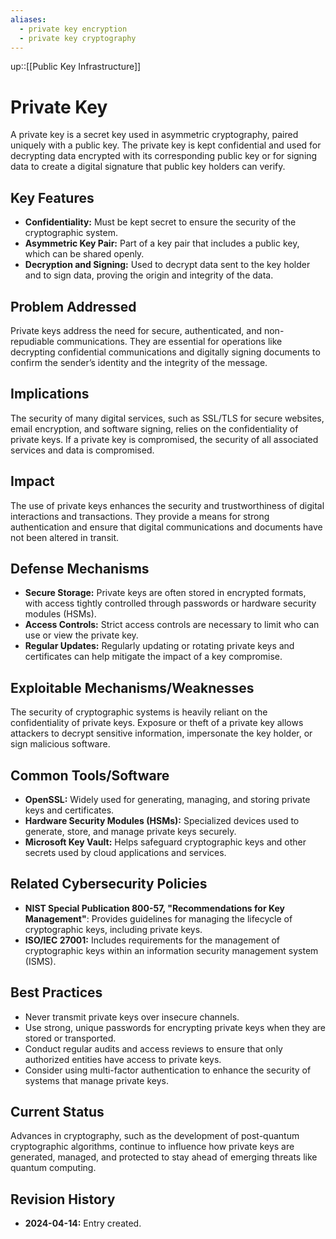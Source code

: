 ```yaml
---
aliases:
  - private key encryption
  - private key cryptography
---
```

up::[[Public Key Infrastructure]]
# Private Key

A private key is a secret key used in asymmetric cryptography, paired uniquely with a public key. The private key is kept confidential and used for decrypting data encrypted with its corresponding public key or for signing data to create a digital signature that public key holders can verify.

## Key Features

- **Confidentiality:** Must be kept secret to ensure the security of the cryptographic system.
- **Asymmetric Key Pair:** Part of a key pair that includes a public key, which can be shared openly.
- **Decryption and Signing:** Used to decrypt data sent to the key holder and to sign data, proving the origin and integrity of the data.

## Problem Addressed

Private keys address the need for secure, authenticated, and non-repudiable communications. They are essential for operations like decrypting confidential communications and digitally signing documents to confirm the sender’s identity and the integrity of the message.

## Implications

The security of many digital services, such as SSL/TLS for secure websites, email encryption, and software signing, relies on the confidentiality of private keys. If a private key is compromised, the security of all associated services and data is compromised.

## Impact

The use of private keys enhances the security and trustworthiness of digital interactions and transactions. They provide a means for strong authentication and ensure that digital communications and documents have not been altered in transit.

## Defense Mechanisms

- **Secure Storage:** Private keys are often stored in encrypted formats, with access tightly controlled through passwords or hardware security modules (HSMs).
- **Access Controls:** Strict access controls are necessary to limit who can use or view the private key.
- **Regular Updates:** Regularly updating or rotating private keys and certificates can help mitigate the impact of a key compromise.

## Exploitable Mechanisms/Weaknesses

The security of cryptographic systems is heavily reliant on the confidentiality of private keys. Exposure or theft of a private key allows attackers to decrypt sensitive information, impersonate the key holder, or sign malicious software.

## Common Tools/Software

- **OpenSSL:** Widely used for generating, managing, and storing private keys and certificates.
- **Hardware Security Modules (HSMs):** Specialized devices used to generate, store, and manage private keys securely.
- **Microsoft Key Vault:** Helps safeguard cryptographic keys and other secrets used by cloud applications and services.

## Related Cybersecurity Policies

- **NIST Special Publication 800-57, "Recommendations for Key Management"**: Provides guidelines for managing the lifecycle of cryptographic keys, including private keys.
- **ISO/IEC 27001:** Includes requirements for the management of cryptographic keys within an information security management system (ISMS).

## Best Practices

- Never transmit private keys over insecure channels.
- Use strong, unique passwords for encrypting private keys when they are stored or transported.
- Conduct regular audits and access reviews to ensure that only authorized entities have access to private keys.
- Consider using multi-factor authentication to enhance the security of systems that manage private keys.

## Current Status

Advances in cryptography, such as the development of post-quantum cryptographic algorithms, continue to influence how private keys are generated, managed, and protected to stay ahead of emerging threats like quantum computing.

## Revision History

- **2024-04-14:** Entry created.